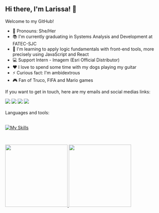 ## Hi there, I'm Larissa! :wave:

 Welcome to my GitHub!
 <br>
 - :woman: Pronouns: She/Her
 - :books: I'm currently graduating in Systems Analysis and Development at FATEC-SJC
 - :seedling: I'm learning to apply logic fundamentals with front-end tools, more precisely using JavaScript and React
 - :computer: Support Intern - Imagem (Esri Official Distributor)
 - :hearts: I love to spend some time with my dogs playing my guitar
 - :zap: Curious fact: I'm ambidextrous
 - :video_game: Fan of Truco, FIFA and Mario games
 
 If you want to get in touch, here are my emails and social medias links:
 <br>
<div> 
  <a href="https://instagram.com/laaridiniz_" target="_blank"><img src="https://img.shields.io/badge/-Instagram-%23E4405F?style=for-the-badge&logo=instagram&logoColor=white" target="_blank"></a>
 	<a href = "mailto:contatodiniz.laari@gmail.com"><img src="https://img.shields.io/badge/-Gmail-%23333?style=for-the-badge&logo=gmail&logoColor=white" target="_blank"></a>
  <a href = "mailto:contatolarissa_a_p@hotmail.com"><img src="https://img.shields.io/badge/Microsoft_Outlook-0078D4?style=for-the-badge&logo=microsoft-outlook&logoColor=white" target="_blank"></a>
  <a href="https://www.linkedin.com/in/larissa-diniz-dev" target="_blank"><img src="https://img.shields.io/badge/-LinkedIn-%230077B5?style=for-the-badge&logo=linkedin&logoColor=white" target="_blank"></a>
 <br>
 </div>
 <br>
 <div>
   Languages and tools:
   <br>
 </div>
<br>
 
 [![My Skills](https://skillicons.dev/icons?i=figma,html,css,js,ts,react,linux,aws,docker,mysql,mongodb,py,java)](https://skillicons.dev)
 
 ##
 
<br>
<div>
  <a href="https://github.com/laaridiniz">
  <img height="200em" src="https://github-readme-stats.vercel.app/api?username=laaridiniz&show_icons=true&theme=holi&include_all_commits=true&count_private=true"/>
  <img height="200em" src="https://github-readme-stats.vercel.app/api/top-langs/?username=laaridiniz&layout=compact&langs_count=7&theme=holi"/>
</div>

